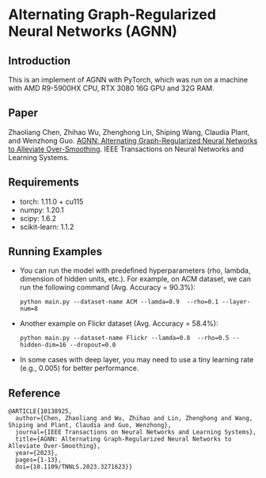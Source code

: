 # Alternating Graph-Regularized Neural Networks (AGNN)

## Introduction
This is an implement of AGNN with PyTorch, which was run on a machine with AMD R9-5900HX CPU, RTX 3080 16G GPU and 32G RAM.

## Paper
Zhaoliang Chen, Zhihao Wu, Zhenghong Lin, Shiping Wang, Claudia Plant, and Wenzhong Guo. [AGNN: Alternating Graph-Regularized Neural Networks to Alleviate Over-Smoothing](https://ieeexplore.ieee.org/abstract/document/10138925). IEEE Transactions on Neural Networks and Learning Systems.


## Requirements
- torch: 1.11.0 + cu115
- numpy: 1.20.1
- scipy: 1.6.2
- scikit-learn: 1.1.2

## Running Examples
  - You can run the model with predefined hyperparameters (rho, lambda, dimension of hidden units, etc.). For example, on ACM dataset, we can run the following command (Avg. Accuracy = 90.3%):
    ```
    python main.py --dataset-name ACM --lamda=0.9  --rho=0.1 --layer-num=8
    ```
  - Another example on Flickr dataset (Avg. Accuracy = 58.4%):
    ```
    python main.py --dataset-name Flickr --lamda=0.8  --rho=0.5 --hidden-dim=16 --dropout=0.0
    ```
  - In some cases with deep layer, you may need to use a tiny learning rate (e.g., 0.005) for better performance.

## Reference
```
@ARTICLE{10138925,
  author={Chen, Zhaoliang and Wu, Zhihao and Lin, Zhenghong and Wang, Shiping and Plant, Claudia and Guo, Wenzhong},
  journal={IEEE Transactions on Neural Networks and Learning Systems}, 
  title={AGNN: Alternating Graph-Regularized Neural Networks to Alleviate Over-Smoothing}, 
  year={2023},
  pages={1-13},
  doi={10.1109/TNNLS.2023.3271623}}
```

